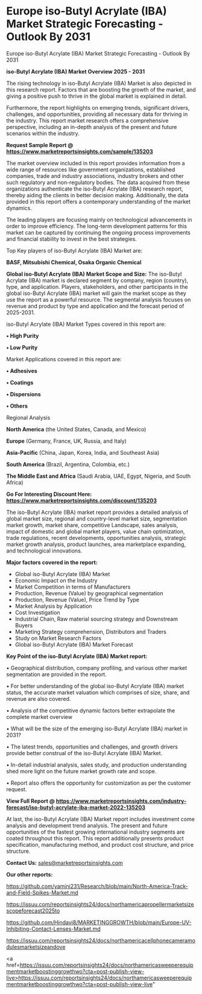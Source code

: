 # Europe iso-Butyl Acrylate (IBA) Market Strategic Forecasting - Outlook By 2031
Europe iso-Butyl Acrylate (IBA) Market Strategic Forecasting - Outlook By 2031

<Strong> iso-Butyl Acrylate (IBA) Market Overview 2025 - 2031</strong>

The rising technology in iso-Butyl Acrylate (IBA) Market is also depicted in this research report. Factors that are boosting the growth of the market, and giving a positive push to thrive in the global market is explained in detail.

Furthermore, the report highlights on emerging trends, significant drivers, challenges, and opportunities, providing all necessary data for thriving in the industry. This report market research offers a comprehensive perspective, including an in-depth analysis of the present and future scenarios within the industry.

<strong>Request Sample Report @ <a href=https://www.marketreportsinsights.com/sample/135203>https://www.marketreportsinsights.com/sample/135203</a></strong>

The market overview included in this report provides information from a wide range of resources like government organizations, established companies, trade and industry associations, industry brokers and other such regulatory and non-regulatory bodies. The data acquired from these organizations authenticate the iso-Butyl Acrylate (IBA) research report, thereby aiding the clients in better decision making. Additionally, the data provided in this report offers a contemporary understanding of the market dynamics.

The leading players are focusing mainly on technological advancements in order to improve efficiency. The long-term development patterns for this market can be captured by continuing the ongoing process improvements and financial stability to invest in the best strategies.

Top Key players of iso-Butyl Acrylate (IBA) Market are:

<strong>BASF, Mitsubishi Chemical, Osaka Organic Chemical</strong>

<strong><b>Global iso-Butyl Acrylate (IBA) Market Scope and Size:</b></strong>
The iso-Butyl Acrylate (IBA) market is declared segment by company, region (country), type, and application. Players, stakeholders, and other participants in the global iso-Butyl Acrylate (IBA) market will gain the market scope as they use the report as a powerful resource. The segmental analysis focuses on revenue and product by type and application and the forecast period of 2025-2031.

iso-Butyl Acrylate (IBA) Market Types covered in this report are:

<strong>• High Purity

• Low Purity</strong>

Market Applications covered in this report are:

<strong>• Adhesives

• Coatings

• Dispersions

• Others</strong> 

Regional Analysis

<strong>North America</strong> (the United States, Canada, and Mexico)

<strong>Europe</strong> (Germany, France, UK, Russia, and Italy)

<strong>Asia-Pacific</strong> (China, Japan, Korea, India, and Southeast Asia)

<strong>South America</strong> (Brazil, Argentina, Colombia, etc.)

<strong>The Middle East and Africa</strong> (Saudi Arabia, UAE, Egypt, Nigeria, and South Africa)

<strong>Go For Interesting Discount Here: <a href=https://www.marketreportsinsights.com/discount/135203>https://www.marketreportsinsights.com/discount/135203</a></strong>

The iso-Butyl Acrylate (IBA) market report provides a detailed analysis of global market size, regional and country-level market size, segmentation market growth, market share, competitive Landscape, sales analysis, impact of domestic and global market players, value chain optimization, trade regulations, recent developments, opportunities analysis, strategic market growth analysis, product launches, area marketplace expanding, and technological innovations.

<strong><b>Major factors covered in the report:</b></strong>
<ul>
  <li>Global iso-Butyl Acrylate (IBA) Market </li>
  <li>Economic Impact on the Industry</li>
  <li>Market Competition in terms of Manufacturers</li>
  <li>Production, Revenue (Value) by geographical segmentation</li>
  <li>Production, Revenue (Value), Price Trend by Type</li>
  <li>Market Analysis by Application</li>
  <li>Cost Investigation</li>
  <li>Industrial Chain, Raw material sourcing strategy and Downstream Buyers</li>
  <li>Marketing Strategy comprehension, Distributors and Traders</li>
  <li>Study on Market Research Factors</li>
  <li>Global iso-Butyl Acrylate (IBA) Market Forecast</li>
</ul>

<strong><b>Key Point of the iso-Butyl Acrylate (IBA) Market report:</b></strong>

• Geographical distribution, company profiling, and various other market segmentation are provided in the report.

• For better understanding of the global iso-Butyl Acrylate (IBA) market status, the accurate market valuation which comprises of size, share, and revenue are also covered.

• Analysis of the competitive dynamic factors better extrapolate the complete market overview

• What will be the size of the emerging iso-Butyl Acrylate (IBA) market in 2031?

• The latest trends, opportunities and challenges, and growth drivers provide better construal of the iso-Butyl Acrylate (IBA) Market.

• In-detail industrial analysis, sales study, and production understanding shed more light on the future market growth rate and scope.

• Report also offers the opportunity for customization as per the customer request.

<strong><b>View Full Report @ <a href=https://www.marketreportsinsights.com/industry-forecast/iso-butyl-acrylate-iba-market-2022-135203>https://www.marketreportsinsights.com/industry-forecast/iso-butyl-acrylate-iba-market-2022-135203</a></b></strong>


At last, the iso-Butyl Acrylate (IBA) Market report includes investment come analysis and development trend analysis. The present and future opportunities of the fastest growing international industry segments are coated throughout this report. This report additionally presents product specification, manufacturing method, and product cost structure, and price structure.

<strong>Contact Us:</strong>
sales@marketreportsinsights.com

<strong>Our other reports:</strong>

<a href=https://github.com/yamini231/Research/blob/main/North-America-Track-and-Field-Spikes-Market.md>https://github.com/yamini231/Research/blob/main/North-America-Track-and-Field-Spikes-Market.md</a>

<a href=https://issuu.com/reportsinsights24/docs/northamericapropellermarketsizescopeforecast2025to>https://issuu.com/reportsinsights24/docs/northamericapropellermarketsizescopeforecast2025to</a>

<a href=https://github.com/Hindavi8/MARKETINGGROWTH/blob/main/Europe-UV-Inhibiting-Contact-Lenses-Market.md>https://github.com/Hindavi8/MARKETINGGROWTH/blob/main/Europe-UV-Inhibiting-Contact-Lenses-Market.md</a>

<a href=https://issuu.com/reportsinsights24/docs/northamericacellphonecameramodulesmarketsizeandove>https://issuu.com/reportsinsights24/docs/northamericacellphonecameramodulesmarketsizeandove</a>

<a href=https://issuu.com/reportsinsights24/docs/northamericasweeperequipmentmarketboostinggrowthwo?cta=post-publish-view-live>https://issuu.com/reportsinsights24/docs/northamericasweeperequipmentmarketboostinggrowthwo?cta=post-publish-view-live</a>"

